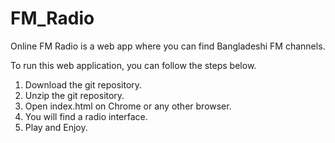 # FM_Radio
Online FM Radio is a web app where you can find Bangladeshi FM channels.

To run this web application, you can follow the steps below.

1. Download the git repository.
2. Unzip the git repository.
3. Open index.html on Chrome or any other browser.
4. You will find a radio interface.
5. Play and Enjoy.
